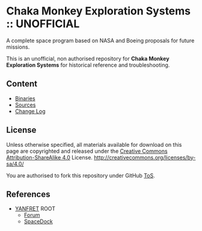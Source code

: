 # Chaka Monkey Exploration Systems :: UNOFFICIAL

A complete space program based on NASA and Boeing proposals for future missions.

This is an unofficial, non authorised repository for **Chaka Monkey Exploration Systems** for historical reference and troubleshooting.


## Content
* [Binaries](https://github.com/net-lisias-ksph/ChakaMonkeyExplorationSystems/tree/Archive)
* [Sources](https://github.com/net-lisias-ksph/ChakaMonkeyExplorationSystems/tree/Source)
* [Change Log](./CHANGE_LOG.md)


## License

Unless otherwise specified, all materials available for download on this page are copyrighted and released under the [Creative Commons Attribution-ShareAlike 4.0](http://creativecommons.org/licenses/by-sa/4.0/) License. http://creativecommons.org/licenses/by-sa/4.0/

You are authorised to fork this repository under GitHub [ToS](https://help.github.com/articles/github-terms-of-service/).


## References

* [YANFRET](https://forum.kerbalspaceprogram.com/index.php?/profile/90547-yanfret/) ROOT
    + [Forum](https://forum.kerbalspaceprogram.com/index.php?/topic/112024-161-chaka-monkey-161/)
    + [SpaceDock](https://spacedock.info/mod/599/Chaka%20Monkey%20Exploration%20Systems/)

